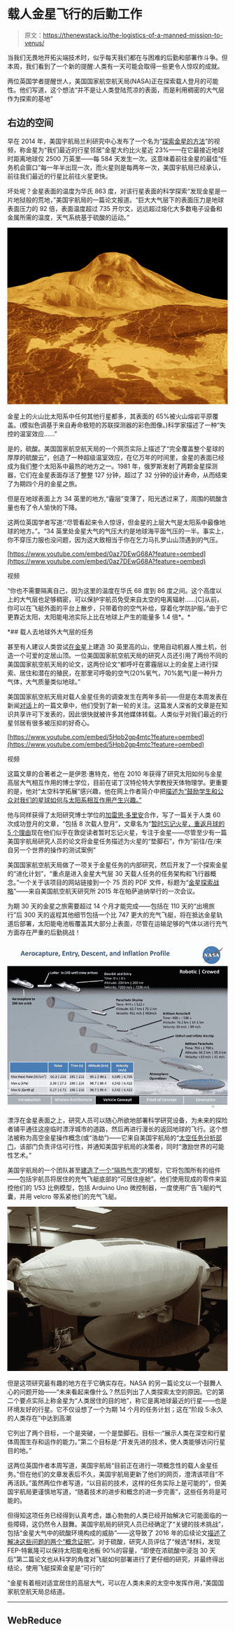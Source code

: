 # 载人金星飞行的后勤工作

> 原文：<https://thenewstack.io/the-logistics-of-a-manned-mission-to-venus/>

当我们无畏地开拓尖端技术时，似乎每天我们都在与困难的后勤和部署作斗争。但本周，我们看到了一个新的提醒:人类有一天可能会取得一些更令人惊叹的成就。

两位英国学者提醒世人，美国国家航空航天局(NASA)正在探索载人登月的可能性。他们写道，这个想法“并不是让人类登陆荒凉的表面，而是利用稠密的大气层作为探索的基地”

## **右边的空间**

早在 2014 年，美国宇航局兰利研究中心发布了一个名为“[探索金星的方法](https://youtu.be/0az7DEwG68A)”的视频，称金星为“我们最近的行星邻居”金星大约比火星近 23%——在它最接近地球时距离地球仅 2500 万英里——每 584 天发生一次。这意味着前往金星的最佳“任务机会窗口”每一年半出现一次，而火星则是每两年一次，美国宇航局已经承认，前往我们最近的行星比前往火星更快。

坏处呢？金星表面的温度为华氏 863 度，对该行星表面的科学探索“发现金星是一片地狱般的荒地，”美国宇航局的一篇论文报道。“巨大大气层下的表面压力是地球表面压力的 92 倍，表面温度超过 735 开尔文，远远超过熔化大多数电子设备和金属所需的温度，天气系统基于硫酸的运动。”

![NASA - Jet Propulsion Laboratory simulated image of Maat_Mons_on_Venus (public domain via Wikipedia](img/5816cd93b319847cd1e11fe300cfa83a.png)

金星上的火山比太阳系中任何其他行星都多，其表面的 65%被火山熔岩平原覆盖。(模拟色调基于来自寿命极短的苏联探测器的彩色图像。)科学家描述了一种“失控的温室效应……”

是的，硫酸。美国国家航空航天局的一个网页实际上描述了“完全覆盖整个星球的厚厚的硫酸云”，创造了一种超级温室效应，在亿万年的时间里，金星的表面已经成为我们整个太阳系中最热的地方之一。1981 年，俄罗斯发射了两颗金星探测器，它们在金星表面存活了整整 127 分钟，超过了 32 分钟的设计寿命，从而结束了为期四个月的金星之旅。

但是在地球表面上方 34 英里的地方,“霾层”变薄了，阳光透过来了，周围的硫酸含量也有了令人愉快的下降。

这两位英国学者写道:“尽管看起来令人惊讶，但金星的上层大气是太阳系中最像地球的地方。”。“34 英里处金星大气的气压大约是地球海平面气压的一半。事实上，你不穿压力服也没问题，因为这大致相当于你在乞力马扎罗山山顶遇到的气压。

[https://www.youtube.com/embed/0az7DEwG68A?feature=oembed](https://www.youtube.com/embed/0az7DEwG68A?feature=oembed)

视频

“你也不需要隔离自己，因为这里的温度在华氏 68 度到 86 度之间。这个高度以上的大气层也足够稠密，可以保护宇航员免受来自太空的电离辐射……[C]从前，你可以在飞艇外面的平台上散步，只带着你的空气补给，穿着化学防护服。”由于它更靠近太阳，太阳能电池实际上比在地球上产生的能量多 1.4 倍*。*

 *## 载人去地球外大气层的任务

甚至有人建议人类尝试[在金星](https://en.wikipedia.org/wiki/Colonization_of_Venus#Artificial_mountains)上建造 30 英里高的山，使用自动机器人推土机，创造一个可爱的定居山顶。一位美国国家航空航天局的研究人员还引用了两份不同的美国国家航空航天局的论文，这两份论文“都呼吁在雾霾层以上的金星上进行探索、居住和潜在的殖民，在那里可呼吸的空气(20%氧气，70%氮气)是一种升力气体，大气质量类似地球。”

美国国家航空航天局对载人金星任务的调查发生在两年多前——但是在本周发表在新闻[对话](https://theconversation.com/nasa-wants-to-send-humans-to-venus-heres-why-thats-a-brilliant-idea-104961)上的一篇文章中，他们受到了新一轮的关注。这篇发人深省的文章是在知识共享许可下发表的，因此很快就被许多其他媒体转载。人类似乎对我们最近的行星邻居有很多被压抑的好奇心。

[https://www.youtube.com/embed/5Hpb2gp4mtc?feature=oembed](https://www.youtube.com/embed/5Hpb2gp4mtc?feature=oembed)

视频

这篇文章的合著者之一是伊恩·惠特克，他在 2010 年获得了研究太阳如何与金星高层大气相互作用的博士学位，目前在诺丁汉特伦特大学教授天体物理学。更重要的是，他对“太空科学拓展”感兴趣，他在网上作者简介中把[描述为“鼓励学生和公众对我们的星球如何与太阳系相互作用产生兴趣。”](https://theconversation.com/profiles/ian-whittaker-425597)

他与同样获得了太阳研究博士学位的[加雷思·多里安](https://theconversation.com/profiles/gareth-dorrian-206088)合作，写了一篇关于人类 60 次成功登月的文章，“包括 8 次载人登月”，文章名为“[暂时忘记火星，重返月球的 5 个理由](https://theconversation.com/five-reasons-to-forget-mars-for-now-and-return-to-the-moon-101683)现在他们似乎在敦促读者暂时忘记火星，专注于金星——尽管至少有一篇美国宇航局研究人员的论文将金星任务描述为火星的“垫脚石”，作为“前往/在/来自另一个世界的操作的测试案例”

美国国家航空航天局做了一项关于金星任务的内部研究，然后开发了一个探索金星的“进化计划”，“重点是进入金星大气层 30 天载人任务的任务架构和飞行器概念。”一个关于该项目的网站链接到一个 75 页的 PDF 文件，标题为“[金星探索战略](https://ntrs.nasa.gov/archive/nasa/casi.ntrs.nasa.gov/20160006329.pdf)”——来自美国航空航天研究所 2015 年在帕萨迪纳举行的一次会议。

为期 30 天的金星之旅需要超过 14 个月才能完成——包括在 110 天的“出境旅行”后 300 天的返程其他细节包括一个比 747 更大的充气飞艇，将在抵达金星轨道后部署，太阳能电池板覆盖其大部分上表面，尽管在运输足够的气体以进行充气方面存在严重的后勤挑战！

![Proposed NASA HAVOC mission](img/ae56feb57ab1871841465248388ecd2d.png)

漂浮在金星表面之上，研究人员可以随心所欲地部署科学研究设备，为未来的探险者铺平通往这座临时漂浮城市的道路，然后再进行漫长的返回地球的飞行。这个想法被称为高空金星操作概念(或“浩劫”)——它来自美国宇航局的“[太空任务分析部门](https://sacd.larc.nasa.gov/smab/)，该部门负责评估可行性，并通知美国宇航局的决策者，同时“激励世界的可能性艺术。”

美国宇航局的一个团队甚至[建造了一个“隔热气壳”](https://ntrs.nasa.gov/archive/nasa/casi.ntrs.nasa.gov/20160006580.pdf)的模型，它将包围所有的组件——包括宇航员将居住的充气飞艇底部的“可居住座舱”。他们使用现成的零件来监控他们的 1/53 比例模型，包括 Arduino Uno 微控制器，一度使用广告飞艇的气囊，并用 velcro 带系紧他们的充气飞艇。

![ Airship model (screenshot from NASA PDF)](img/519ae4729054eae21eaf4edbbbc5f0f2.png)

但是这项研究最有趣的地方在于它确实存在。NASA 的另一篇论文以一个鼓舞人心的问题开始——“未来看起来像什么？然后列出了人类探索太空的原因。它的第二个要点实际上称金星为“人类居住的目的地”，称它是离地球最近的行星——也是环境友好的行星。它不仅设想了一个为期 14 个月的任务计划；这在“阶段 5:永久的人类存在”中达到高潮

它列出了两个目标，一个是突破，一个是垫脚石。目标一:“展示人类在深空和行星体周围生存和运作的能力。”第二个目标是:“开发先进的技术，使人类能够访问行星目的地。”

这两位英国作者本周写道，美国宇航局“目前正在进行一项概念性的载人金星任务。”但在他们的文章发表后不久，美国宇航局更新了他们的网页，澄清该项目“不再活跃。”虽然两位作者写道，“以目前的技术，这样的任务实际上是可能的”，但美国宇航局更谨慎地写道，“随着技术的进步和概念的进一步完善”，这些任务将是可能的。

但得知这项任务已经得到认真考虑，雄心勃勃的人类已经开始解决它可能面临的一些障碍，这仍然令人鼓舞。美国宇航局的研究人员已经确定了“关键的技术挑战”，包括“金星大气中的硫酸环境构成的威胁”——这导致了 2016 年的后续论文[描述了解决这些问题的两个“概念证明”](https://ntrs.nasa.gov/archive/nasa/casi.ntrs.nasa.gov/20160006580.pdf)。对于硫酸，研究人员评估了“候选”材料，发现 FEP-特氟隆可以保持太阳能电池板 90%的容量，“即使在浓硫酸中浸泡 30 天后”第二篇论文也从科学的角度对飞艇如何部署进行了更仔细的研究，并最终得出结论，使用飞艇探索金星是“可行的”

“金星有着相对适宜居住的高层大气，可以在人类未来的太空中发挥作用，”美国国家航空航天局总结道。

* * *

## WebReduce

<svg xmlns:xlink="http://www.w3.org/1999/xlink" viewBox="0 0 68 31" version="1.1"><title>Group</title> <desc>Created with Sketch.</desc></svg>*